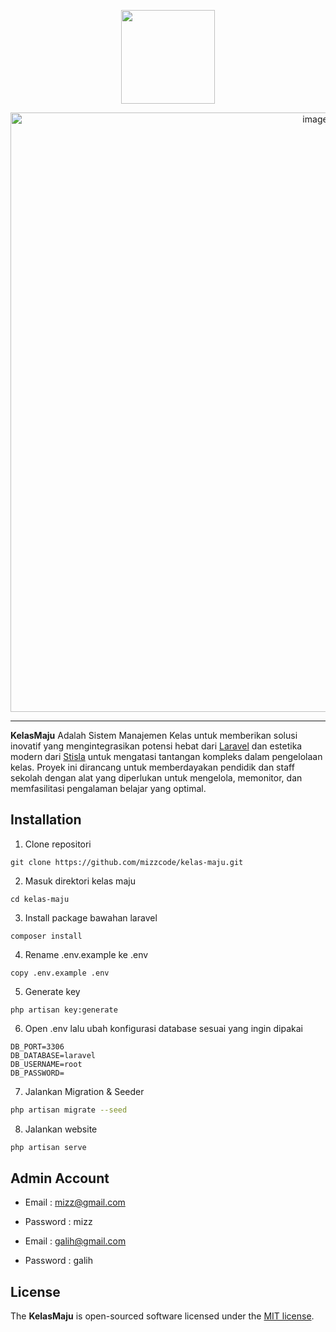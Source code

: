 <p align="center">
    <a href="https://github.com/mizzcode/kelas-maju">
        <img src="https://github.com/mizzcode/kelas-maju/blob/main/public/assets/img/logo/kelasmaju-white.svg" width="150">
    </a>
</p>
<p align="center">
    <img width="959" alt="image" src="https://github.com/galihap76/kelas-maju/assets/83481679/f7b4490b-1fc1-4c10-a80a-e3205f18733e">
</p>
<hr>
    <b>KelasMaju</b> Adalah Sistem Manajemen Kelas untuk memberikan solusi inovatif yang mengintegrasikan potensi hebat dari <a href="https://laravel.com">Laravel</a> dan estetika modern dari <a href="https://github.com/stisla/stisla">Stisla</a> untuk mengatasi tantangan kompleks dalam pengelolaan kelas. Proyek ini dirancang untuk memberdayakan pendidik dan staff sekolah dengan alat yang diperlukan untuk mengelola, memonitor, dan memfasilitasi pengalaman belajar yang optimal.
</span>

## Installation

1. Clone repositori
```
git clone https://github.com/mizzcode/kelas-maju.git
```

2. Masuk direktori kelas maju
```
cd kelas-maju
```

3. Install package bawahan laravel
```
composer install
```

4. Rename .env.example ke .env
```
copy .env.example .env
```

5. Generate key
```
php artisan key:generate
```

6. Open .env lalu ubah konfigurasi database sesuai yang ingin dipakai
```
DB_PORT=3306
DB_DATABASE=laravel
DB_USERNAME=root
DB_PASSWORD=
```

7. Jalankan Migration & Seeder
```bash
php artisan migrate --seed
```

8. Jalankan website
```bash
php artisan serve
```

## Admin Account
- Email : mizz@gmail.com
- Password : mizz

- Email : galih@gmail.com
- Password : galih

## License

The <b>KelasMaju</b> is open-sourced software licensed under the [MIT license](https://opensource.org/licenses/MIT).
